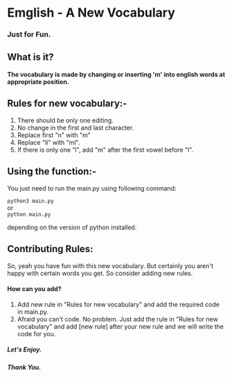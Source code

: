 # Emglish - A New Vocabulary
### Just for Fun.

## What is it?
#### The vocabulary is made by changing or inserting 'm' into english words at appropriate position.

## Rules for new vocabulary:-

1. There should be only one editing.
2. No change in the first and last character.
3. Replace first "n" with  "m"
4. Replace "ll" with "ml".
5. If there is only one "l", add "m" after the first vowel before "l".

## Using the function:-

You just need to run the main.py using following command:

```python3 main.py```  
or  
```python main.py```  

depending on the version of python installed.
 
## Contributing Rules:

So, yeah you have fun with this new vocabulary. But certainly you aren't happy with certain words you get. So consider adding new rules.

#### How can you add?

1. Add new rule in "Rules for new vocabulary" and add the required code in main.py.
2. Afraid you can't code. No problem. Just add the rule in "Rules for new vocabulary" and add [new rule] after your new rule and we will write the code for you.

##### Let's Enjoy.
##### Thank You.
